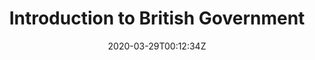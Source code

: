 ---
date: "2020-03-29T00:12:34Z"
title: "Introduction to British Government"
authors: [robdyke]
tags:
  - First Year
categories:
  - Goldsmiths
---